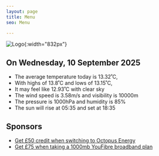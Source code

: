 ```yaml
---
layout: page
title: Menu
seo: Menu

---
```


![Logo](/images/logo.jpg){:width="832px"}

<!-- weather_marker starts -->
## On Wednesday, 10 September 2025

- The average temperature today is 13.32˚C,
- With highs of 13.8˚C and lows of 13.15˚C,
- It may feel like 12.93˚C with clear sky
- The wind speed is 3.58m/s and visibility is 10000m
- The pressure is 1000hPa and humidity is 85%
- The sun will rise at 05:35 and set at 18:35

<!-- weather_marker ends -->

## Sponsors

- [Get £50 credit when switching to Octopus Energy](https://bit.ly/3oD1nnS)
- [Get £75 when taking a 1000mb YouFibre broadband plan](https://aklam.io/91zWhU?)
